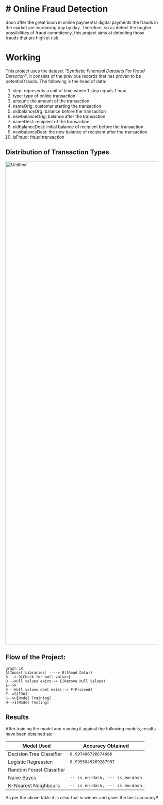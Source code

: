 # # Online Fraud Detection

Soon after the great boon in online payments/ digital payments the frauds in the market are increasing day by day. Therefore, so as detect the hogher possibilities of fraud commitency, this project aims at detecting those frauds that are high at risk.


# Working

 This project uses the dataset *"Synthetic Financial Datasets For Fraud Detection"*. It consists of the previous records that has proven to  be potential frauds. The following is the head of data:
 1.  step: represents a unit of time where 1 step equals 1 hour
2.  type: type of online transaction
3.  amount: the amount of the transaction
4.  nameOrig: customer starting the transaction
5.  oldbalanceOrg: balance before the transaction
6.  newbalanceOrig: balance after the transaction
7.  nameDest: recipient of the transaction
8.  oldbalanceDest: initial balance of recipient before the transaction
9.  newbalanceDest: the new balance of recipient after the transaction
10.  isFraud: fraud transaction 

## Distribution of Transaction Types

<img width="1593" alt="Untitled" src="https://user-images.githubusercontent.com/60435870/181423818-61217a4d-c52f-4da5-b46c-55feacc48d97.png">


## Flow of the Project:

```mermaid
graph LR
A[Import Libraries] ----> B((Read Data))
B --> D{Check for null values}
D --Null Values exixt--> E(Remove Null Values)
E-->F
D --Null values dont exist--> F(Proceed)
F-->G[EDA]
G-->H[Model Training]
H-->I[Model Testing]
```

## Results

After training the model and running it against  the following models, results have been obtained as:

|    Model Used            |Accuracy Obtained                                                |
|----------------|-------------------------------
|Decision Tree Classifier|`0.997406728674666`            
|Logistic Regression          |`0.9995049209287997`            
|Random Forest Classifier          |
|Naive Bayes          |`-- is en-dash, --- is em-dash`
|K-Nearest Neighbours          |`-- is en-dash, --- is em-dash`

As per the above table it is clear that is winner and gives the best accuracy!!

```

